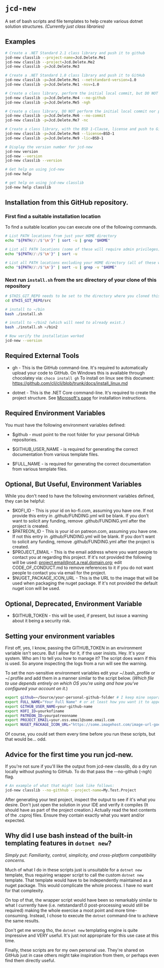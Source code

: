 # `jcd-new`

A set of bash scripts and file templates to help create various dotnet solution structures. *(Currently just class libraries)*

## Examples
```bash
# Create a .NET Standard 2.1 class library and push it to github 
jcd-new classlib --project-name=Jcd.Delete.Me1
jcd-new classlib --project=Jcd.Delete.Me2
jcd-new classlib -p=Jcd.Delete.Me3

# Create a .NET Standard 1.0 class library and push it to GitHub 
jcd-new classlib -p=Jcd.Delete.Me1 --netstandard-version=1.0
jcd-new classlib -p=Jcd.Delete.Me1 -nsv=1.0

# Create a class library, perform the initial local commit, but DO NOT push it to GitHub 
jcd-new classlib -p=Jcd.Delete.Me4 --no-github 
jcd-new classlib -p=Jcd.Delete.Me5 -ngh

# Create a class library, DO NOT perform the initial local commit nor push it to GitHub 
jcd-new classlib -p=Jcd.Delete.Me6 --no-commit 
jcd-new classlib -p=Jcd.Delete.Me7 -nc

# Create a class library, with the BSD 1-Clause, license and push to GitHub 
jcd-new classlib -p=Jcd.Delete.Me8 --license=BSD-1
jcd-new classlib -p=Jcd.Delete.Me9 -lic=BSD-1

# Display the version number for jcd-new
jcd-new version
jcd-new --version
jcd-new classlib --version

# Get help on using jcd-new
jcd-new help

# get help on using jcd-new classlib
jcd-new help classlib
```

## Installation from this GitHub repository.

### First find a suitable installation location

To find a suitable location you can execute one of the following commands.
```bash
# List PATH locations from just your HOME directory 
echo "${PATH//:/$'\n'}" | sort -u | grep "$HOME"

# List all PATH locations (some of these will require admin privileges) 
echo "${PATH//:/$'\n'}" | sort -u 

# List all PATH locations excluding your HOME directory (all of these will require admin privileges) 
echo "${PATH//:/$'\n'}" | sort -u | grep -v "$HOME"
```

### Next run `install.sh` from the src directory of your clone of this repository
```bash
# $THIS_GIT_REPO needs to be set to the directory where you cloned this repository, or you can manually substitute the correct value.
cd $THIS_GIT_REPO/src

# install to ~/bin
bash ./install.sh

# install to ~/bin2 (which will need to already exist.)
bash ./install.sh ~/bin2

# Now verify the installation worked
jcd-new --version
```

## Required External Tools

* gh - This is the GitHub command-line. It's required to automatically upload your code to GitHub.
  On Windows this is available through chocolatey via: ```choco install gh```
  To install on linux see this document: https://github.com/cli/cli/blob/trunk/docs/install_linux.md

* dotnet - This is the .NET Core command-line. It's required to create the project structure. 
  See [Microsoft's page](https://dotnet.microsoft.com/en-us/download) for installation instructions.

## Required Environment Variables

You must have the following environment variables defined:
* $github - must point to the root folder for your personal GitHub repositories.

* $GITHUB_USER_NAME - is required for generating the correct documentation from various template files.

* $FULL_NAME - is required for generating the correct documentation from various template files.

## Optional, But Useful, Environment Variables 

While you don't need to have the following environment variables defined, they can be helpful:

* $KOFI_ID - This is your id on ko-fi.com, assuming you have one. If not provide this entry in .github/FUNDING.yml will be blank.
  If you don't want to solicit any funding, remove .github/FUNDING.yml after the project is created.
* $PATREON_ID - This is your id on patreon.com, assuming you have one. If not this entry in .github/FUNDING.yml will be blank.
  If you don't want to solicit any funding, remove .github/FUNDING.yml after the project is created.
* $PROJECT_EMAIL - This is the email address where you want people to contact you at regarding this project.
  If it's not provided the following will be used: project.email@not.a.real.domain.org; edit CODE_OF_CONDUCT.md
  to remove references to it if you do not want people to contact you via email for the project.
* $NUGET_PACKAGE_ICON_URL - This is the URL to the image that will be used when packaging the nuget package. If it's 
  not provided the default nuget icon will be used.

## Optional, Deprecated, Environment Variable

* $GITHUB_TOKEN - this will be used, if present, but issue a warning about it being a security risk.

## Setting your environment variables
First off, yes, I know, passing the GITHUB_TOKEN in an environment variable isn't secure. 
But I allow for it, if the user insists. Hey. It's your system. Who am I to tell you how to manage it?
The script does warn if this is used. So anyone inspecting the logs from a run will see the warning.

To set the non-sensitive environment variables edit your ~/.bash_profile or ~/.profile and add them 
in a manner similar to the script below. (*Which file to use depends entirely on which OS you're using
and how you've configured your account on it.*)
```bash
export github=~/Source/your-personal-github-folder # I keep mine separate from others' for personal edification. 
export FULL_NAME="Your Full Name" # or at least how you want it to appear in the LICENSE file.
export GITHUB_USER_NAME=your-github-name
export KOFI_ID=yourkofiname
export PATREON_ID=yourpatreonname
export PROJECT_EMAIL=your.oss.email@some.email.com
export NUGET_PACKAGE_ICON_URL="https://some.imagehost.com/image-url-goes-here"
```

Of course, you could set them every time before you run these scripts, but that would be... odd.

## Advice for the first time you run jcd-new.

If you're not sure if you'll like the output from jcd-new classlib, do a dry run locally without pushing to GitHub.
To do that pass the --no-github (-ngh) flag.
```bash
# An example of what that might look like follows:
jcd-new classlib --no-githhub --project-name=My.Test.Project
```
After generating your test project, inspect the output to see if it's what you desire. Don't just open the solution in
your IDE and verify it compiles (It should have as part of the project creation.) Actually read the text contents of the
.csproj files. Ensure they contain exactly what you want and/or expected.

## Why did I use bash instead of the built-in templating features in `dotnet new`?

*Simply put: Familiarity, control, simplicity, and cross-platform compatibility concerns.*

Much of what I do in these scripts just is unsuitable for a `dotnet new` template, thus requiring wrapper script to call
the custom `dotnet new` template. That template would have to be independently maintained as a nuget package. This would 
complicate the whole process. I have no want for that complexity. 

On top of that, the wrapper script would have been so remarkably similar to what I currently have (i.e. netstandard1.0 
post-processing would still be required) making the whole exercise a moot point and more time-consuming. Instead, I chose
to execute the `dotnet` command-line to achieve the same results.

Don't get me wrong tho, the `dotnet new` templating engine is quite impressive and VERY useful. It's just not appropriate 
for this use case at this time.

Finally, these scripts are for my own personal use. They're shared on GitHub just in case others might take inspiration 
from them, or perhaps even find them directly useful. 